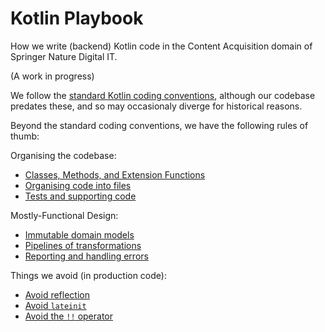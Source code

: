# Kotlin Playbook

How we write (backend) Kotlin code in the Content Acquisition domain of Springer Nature Digital IT.

(A work in progress)

We follow the [standard Kotlin coding conventions](https://kotlinlang.org/docs/reference/coding-conventions.html), although our codebase predates these, and so may occasionaly diverge for historical reasons.

Beyond the standard coding conventions, we have the following rules of thumb:

Organising the codebase:
* [Classes, Methods, and Extension Functions](classes-methods-extension-functions/README.md)
* [Organising code into files](organising-code/README.md)
* [Tests and supporting code](test-code/README.md)

Mostly-Functional Design:
* [Immutable domain models](immutable-domain-models/README.md)
* [Pipelines of transformations](pipelines-of-transformations/README.md)
* [Reporting and handling errors](error-reporting/README.md)

Things we avoid (in production code):
* [Avoid reflection](reflection/README.md)
* [Avoid `lateinit`](lateinit/README.md)
* [Avoid the `!!` operator](bang-bang/README.md)
